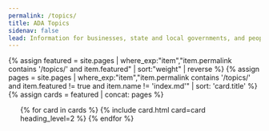 ```yaml
---
permalink: /topics/
title: ADA Topics
sidenav: false
lead: Information for businesses, state and local governments, and people with disabilities.
---
```

{% assign featured = site.pages | where_exp:"item","item.permalink contains '/topics/' and item.featured" | sort:"weight" | reverse %}
{% assign pages = site.pages | where_exp:"item","item.permalink contains '/topics/' and item.featured != true and item.name != 'index.md'" | sort: 'card.title' %}
{% assign cards = featured | concat: pages %}

<div class="grid-row grid-gap">
  <ul class="usa-card-group">
    {% for card in cards %}
      {% include card.html card=card heading_level=2 %}
    {% endfor %}
  </ul>
</div>
